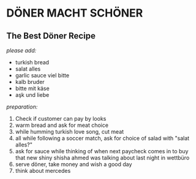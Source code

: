 # DÖNER MACHT SCHÖNER
## The Best Döner Recipe
_please add:_
- turkish bread
- salat alles
- garlic sauce viel bitte
- kalb bruder
- bitte mit käse
- aşk und liebe

_preparation:_
1. Check if customer can pay by looks
2. warm bread and ask for meat choice
3. while humming turkish love song, cut meat
4. all while following a soccer match, ask for
   choice of salad with "salat alles?"
5. ask for sauce while thinking of when next 
   paycheck comes in to buy that new shiny shisha
   ahmed was talking about last night in wettbüro
6. serve döner, take money and wish a good day
7. think about mercedes  
